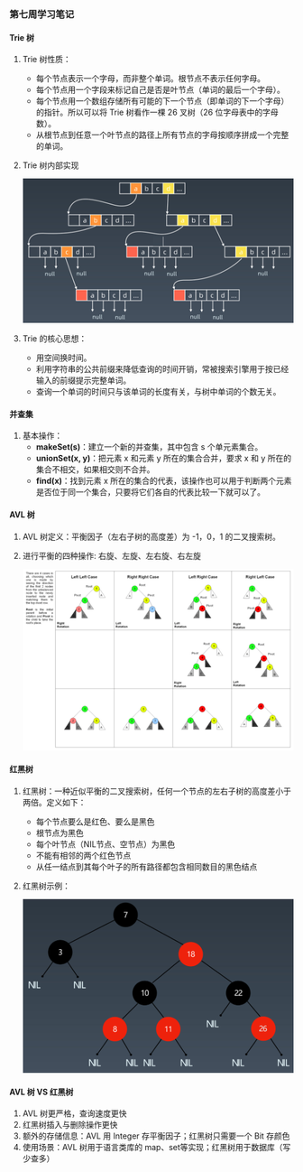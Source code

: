 ### 第七周学习笔记

#### Trie 树
1. Trie 树性质：
	* 每个节点表示一个字母，而非整个单词。根节点不表示任何字母。
	* 每个节点用一个字段来标记自己是否是叶节点（单词的最后一个字母）。
	* 每个节点用一个数组存储所有可能的下一个节点（即单词的下一个字母）的指针。所以可以将 Trie 树看作一棵 26 叉树（26 位字母表中的字母数）。
	* 从根节点到任意一个叶节点的路径上所有节点的字母按顺序拼成一个完整的单词。
2. Trie 树内部实现
	
	![](https://github.com/shouhong/algorithm018/blob/master/week07/Trie_Tree.png)

3. Trie 的核心思想：
	* 用空间换时间。
	* 利用字符串的公共前缀来降低查询的时间开销，常被搜索引擎用于按已经输入的前缀提示完整单词。
	* 查询一个单词的时间只与该单词的长度有关，与树中单词的个数无关。

#### 并查集
1. 基本操作：
	* **makeSet(s)**：建立一个新的并查集，其中包含 s 个单元素集合。
	* **unionSet(x, y)**：把元素 x 和元素 y 所在的集合合并，要求 x 和 y 所在的集合不相交，如果相交则不合并。
	* **find(x)**：找到元素 x 所在的集合的代表，该操作也可以用于判断两个元素是否位于同一个集合，只要将它们各自的代表比较一下就可以了。

#### AVL 树
1. AVL 树定义：平衡因子（左右子树的高度差）为 -1，0，1 的二叉搜索树。
2. 进行平衡的四种操作: 右旋、左旋、左右旋、右左旋
	
	![](https://github.com/shouhong/algorithm018/blob/master/week07/AVL_Tree.png)

#### 红黑树
1. 红黑树：一种近似平衡的二叉搜索树，任何一个节点的左右子树的高度差小于两倍。定义如下：
	* 每个节点要么是红色、要么是黑色
	* 根节点为黑色
	* 每个叶节点（NIL节点、空节点）为黑色
	* 不能有相邻的两个红色节点
	* 从任一结点到其每个叶子的所有路径都包含相同数目的黑色结点
2. 红黑树示例：
   
   ![](https://github.com/shouhong/algorithm018/blob/master/week07/RedBlack_Tree.png)

#### AVL 树 VS 红黑树
1. AVL 树更严格，查询速度更快
2. 红黑树插入与删除操作更快
3. 额外的存储信息：AVL 用 Integer 存平衡因子；红黑树只需要一个 Bit 存颜色
4. 使用场景：AVL 树用于语言类库的 map、set等实现；红黑树用于数据库（写少查多）
